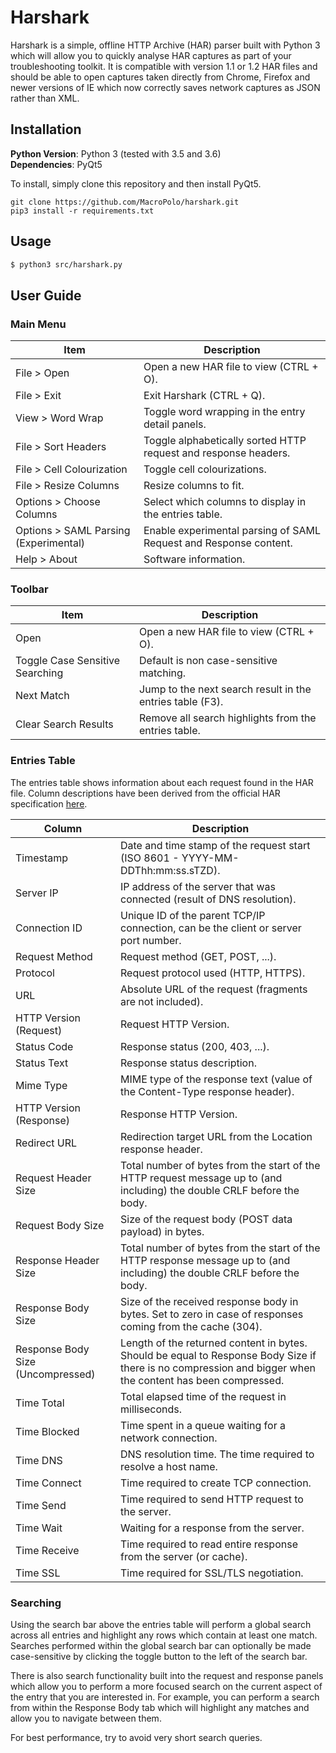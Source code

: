 # Harshark

Harshark is a simple, offline HTTP Archive (HAR) parser built with Python 3 which will allow you to quickly analyse HAR captures as part of your troubleshooting toolkit.
It is compatible with version 1.1 or 1.2 HAR files and should be able to open
captures taken directly from Chrome, Firefox and newer versions of IE which now
correctly saves network captures as JSON rather than XML.

## Installation

**Python Version**: Python 3 (tested with 3.5 and 3.6)  
**Dependencies**: PyQt5

To install, simply clone this repository and then install PyQt5.
```
git clone https://github.com/MacroPolo/harshark.git
pip3 install -r requirements.txt
```

## Usage
```bash
$ python3 src/harshark.py
```
## User Guide

### Main Menu

| Item  | Description |
| ------------- | ------------- |
| File > Open  | Open a new HAR file to view (CTRL + O).  |
| File > Exit  | Exit Harshark (CTRL + Q).  |
| View > Word Wrap  | Toggle word wrapping in the entry detail panels.  |
| File > Sort Headers  | Toggle alphabetically sorted HTTP request and response headers.  |
| File > Cell Colourization  | Toggle cell colourizations.  |
| File > Resize Columns  | Resize columns to fit.  |
| Options > Choose Columns  | Select which columns to display in the entries table.  |
| Options > SAML Parsing (Experimental) | Enable experimental parsing of SAML Request and Response content.  |
| Help > About | Software information.  |

### Toolbar

| Item  | Description |
| ------------- | ------------- |
| Open  | Open a new HAR file to view (CTRL + O).  |
| Toggle Case Sensitive Searching  | Default is non case-sensitive matching.  |
| Next Match  | Jump to the next search result in the entries table (F3).  |
| Clear Search Results  | Remove all search highlights from the entries table.  |

### Entries Table

The entries table shows information about each request found in the HAR file. Column descriptions have been derived from the official HAR specification [here](http://www.softwareishard.com/blog/har-12-spec/#response).

| Column  | Description |
| ------------- | ------------- |
| Timestamp  | Date and time stamp of the request start (ISO 8601 - YYYY-MM-DDThh:mm:ss.sTZD).  |
| Server IP  | IP address of the server that was connected (result of DNS resolution).  |
| Connection ID  | Unique ID of the parent TCP/IP connection, can be the client or server port number.  |
| Request Method  | Request method (GET, POST, ...).  |
| Protocol  | Request protocol used (HTTP, HTTPS).  |
| URL  | Absolute URL of the request (fragments are not included).  |
| HTTP Version (Request) | Request HTTP Version.  |
| Status Code  | Response status (200, 403, ...).  |
| Status Text  | Response status description.  |
| Mime Type  | MIME type of the response text (value of the Content-Type response header).  |
| HTTP Version (Response) | Response HTTP Version.  |
| Redirect URL | Redirection target URL from the Location response header.  |
| Request Header Size  | Total number of bytes from the start of the HTTP request message up to (and including) the double CRLF before the body.  |
| Request Body Size  | Size of the request body (POST data payload) in bytes.  |
| Response Header Size  | Total number of bytes from the start of the HTTP response message up to (and including) the double CRLF before the body.  |
| Response Body Size  | Size of the received response body in bytes. Set to zero in case of responses coming from the cache (304).  |
| Response Body Size (Uncompressed)  | Length of the returned content in bytes. Should be equal to Response Body Size if there is no compression and bigger when the content has been compressed.  |
| Time Total  | Total elapsed time of the request in milliseconds.  |
| Time Blocked  | Time spent in a queue waiting for a network connection.  |
| Time DNS  | DNS resolution time. The time required to resolve a host name.  |
| Time Connect  | Time required to create TCP connection.  |
| Time Send  | Time required to send HTTP request to the server.  |
| Time Wait  | Waiting for a response from the server.  |
| Time Receive  | Time required to read entire response from the server (or cache).  |
| Time SSL  | Time required for SSL/TLS negotiation.  |

### Searching

Using the search bar above the entries table will perform a global search across all entries and highlight any rows which contain at least one match. Searches performed within the global search bar can optionally be made case-sensitive by clicking the toggle button to the left of the search bar.

There is also search functionality built into the request and response panels which allow you to perform a more focused search on the current aspect of the entry that you are interested in. For example, you can perform a search from within the Response Body tab which will highlight any matches and allow you to navigate between them.

For best performance, try to avoid very short search queries.